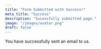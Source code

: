 ```yaml
---
title: "Form Submitted with Success!"
meta_title: "Success"
description: "Sucessfully submitted page."
image: "/images/avatar.png"
draft: false
---
```


You have successfully sent an email to us.
